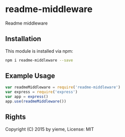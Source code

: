 # readme-middleware

Readme middleware

<!-- [![build status](https://secure.travis-ci.org/yieme/readme-middleware.png)](http://travis-ci.org/yieme/readme-middleware) -->

## Installation

This module is installed via npm:

```sh
npm i readme-middleware --save
```

## Example Usage

```js
var readmeMiddleware = require('readme-middleware')
var express = require('express')
var app = express()
app.use(readmeMiddleware())
```

## Rights

Copyright (C) 2015 by yieme, License: MIT
